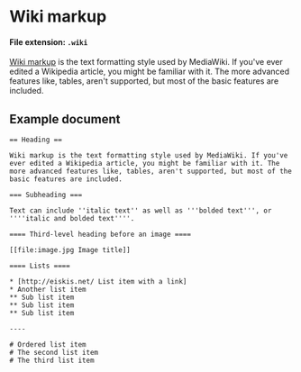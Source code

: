 
# Wiki markup

#### File extension: `.wiki`

<a href="http://en.wikipedia.org/wiki/Help:Wiki_markup">Wiki markup</a> is the text formatting style used by MediaWiki. If you've ever edited a Wikipedia article, you might be familiar with it. The more advanced features like, tables, aren't supported, but most of the basic features are included.

## Example document

	== Heading ==

	Wiki markup is the text formatting style used by MediaWiki. If you've ever edited a Wikipedia article, you might be familiar with it. The more advanced features like, tables, aren't supported, but most of the basic features are included.

	=== Subheading ===

	Text can include ''italic text'' as well as '''bolded text''', or ''''italic and bolded text''''.

	==== Third-level heading before an image ====

	[[file:image.jpg Image title]]

	==== Lists ====

	* [http://eiskis.net/ List item with a link]
	* Another list item
	** Sub list item
	** Sub list item
	** Sub list item

	----

	# Ordered list item
	# The second list item
	# The third list item
